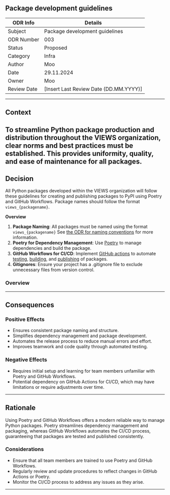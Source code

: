## Package development guidelines

| ODR Info           | Details                            |
|--------------------|------------------------------------|
| Subject            | Package development guidelines                  |
| ODR Number         | 003             |
| Status             | Proposed |
| Category           | Infra |
| Author             | Moo            |
| Date               | 29.11.2024        |
| Owner              | Moo    |
| Review Date        | [Insert Last Review Date (DD.MM.YYYY)] |


---

## Context
To streamline Python package production and distribution throughout the VIEWS organization, clear norms and best practices must be established. This provides uniformity, quality, and ease of maintenance for all packages.
---

## Decision
All Python packages developed within the VIEWS organization will follow these guidelines for creating and publishing packages to PyPI using Poetry and GitHub Workflows. Package names should follow the format `views_{packagename}`.

**Overview**
1. **Package Naming**: All packages must be named using the format `views_{packagename}` See [the ODR for naming conventions](https://github.com/views-platform/docs/blob/main/ODRs/infra_001_repository_naming_conventions.md) for more information.
2. **Poetry for Dependency Management**: Use [Poetry](https://python-poetry.org/docs/) to manage dependencies and build the package.
3. **GitHub Workflows for CI/CD**: Implement [GitHub actions](https://docs.github.com/en/actions) to automate [testing](https://docs.pytest.org/en/stable/), [building](https://packaging.python.org/en/latest/tutorials/packaging-projects/), and [publishing](https://python-poetry.org/docs/libraries/) of packages.
4. **Gitignores**: Ensure your project has a .gitignore file to exclude unnecessary files from version control.

### Overview

---

## Consequences

### Positive Effects
- Ensures consistent package naming and structure.
- Simplifies dependency management and package development.
- Automates the release process to reduce manual errors and effort.
- Improves teamwork and code quality through automated testing.

### Negative Effects
- Requires initial setup and learning for team members unfamiliar with Poetry and GitHub Workflows.
- Potential dependency on GitHub Actions for CI/CD, which may have limitations or require adjustments over time.

---

## Rationale
Using Poetry and GitHub Workflows offers a modern reliable way to manage Python packages. Poetry streamlines dependency management and packaging, whereas GitHub Workflows automates the CI/CD process, guaranteeing that packages are tested and published consistently.

### Considerations
- Ensure that all team members are trained to use Poetry and GitHub Workflows.
- Regularly review and update procedures to reflect changes in GitHub Actions or Poetry.
- Monitor the CI/CD process to address any issues as they arise.

---
